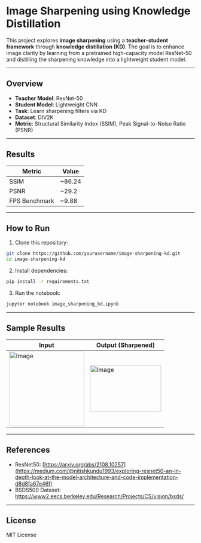 # Image Sharpening using Knowledge Distillation

This project explores **image sharpening** using a **teacher-student framework** through **knowledge distillation (KD)**. The goal is to enhance image clarity by learning from a pretrained high-capacity model ResNet-50 and distilling the sharpening knowledge into a lightweight student model.

---

## Overview

- **Teacher Model**: ResNet-50
- **Student Model**: Lightweight CNN 
- **Task**: Learn sharpening filters via KD
- **Dataset**: DIV2K
- **Metric**: Structural Similarity Index (SSIM), Peak Signal-to-Noise Ratio (PSNR)

---

## Results

| Metric | Value |
|--------|-------|
| SSIM   | ~86.24 |
| PSNR   | ~29.2 |
| FPS Benchmark | ~9.88 |

---

## How to Run

1. Clone this repository:

```bash
git clone https://github.com/yourusername/image-sharpening-kd.git
cd image-sharpening-kd
```

2. Install dependencies:

```bash
pip install -r requirements.txt
```

3. Run the notebook:

```bash
jupyter notebook image_sharpening_kd.ipynb
```

---

## Sample Results

| Input | Output (Sharpened) |
|-------|--------------------|
| <img width="200" height="200" alt="Image" src="https://github.com/user-attachments/assets/87ca8034-3810-4e9c-9ddc-c162a2ddedc7" /> | <img width="190" height="125" alt="Image" src="https://github.com/user-attachments/assets/59fbd0fc-5c00-40dc-b32f-5f51c2b508f0" />

---

## References

- ResNet50: [https://arxiv.org/abs/2108.10257](https://medium.com/@nitishkundu1993/exploring-resnet50-an-in-depth-look-at-the-model-architecture-and-code-implementation-d8d8fa67e46f)
- BSDS500 Dataset: https://www2.eecs.berkeley.edu/Research/Projects/CS/vision/bsds/

---

## License

MIT License
